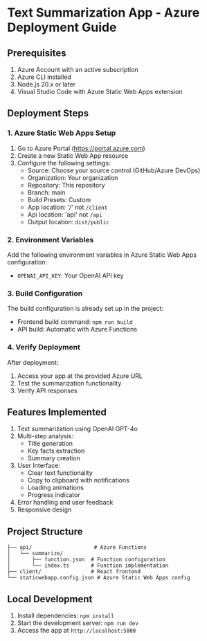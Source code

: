 # Text Summarization App - Azure Deployment Guide

## Prerequisites
1. Azure Account with an active subscription
2. Azure CLI installed
3. Node.js 20.x or later
4. Visual Studio Code with Azure Static Web Apps extension

## Deployment Steps

### 1. Azure Static Web Apps Setup
1. Go to Azure Portal (https://portal.azure.com)
2. Create a new Static Web App resource
3. Configure the following settings:
   - Source: Choose your source control (GitHub/Azure DevOps)
   - Organization: Your organization
   - Repository: This repository
   - Branch: main
   - Build Presets: Custom
   - App location: '/' not   `/client`
   - Api location:  'api' not  `/api`
   - Output location: `dist/public`

### 2. Environment Variables
Add the following environment variables in Azure Static Web Apps configuration:
- `OPENAI_API_KEY`: Your OpenAI API key

### 3. Build Configuration
The build configuration is already set up in the project:
- Frontend build command: `npm run build`
- API build: Automatic with Azure Functions

### 4. Verify Deployment
After deployment:
1. Access your app at the provided Azure URL
2. Test the summarization functionality
3. Verify API responses

## Features Implemented
1. Text summarization using OpenAI GPT-4o
2. Multi-step analysis:
   - Title generation
   - Key facts extraction
   - Summary creation
3. User Interface:
   - Clear text functionality
   - Copy to clipboard with notifications
   - Loading animations
   - Progress indicator
4. Error handling and user feedback
5. Responsive design

## Project Structure
```
├── api/                    # Azure Functions
│   └── summarize/         
│       ├── function.json  # Function configuration
│       └── index.ts       # Function implementation
├── client/                # React frontend
└── staticwebapp.config.json # Azure Static Web Apps config
```

## Local Development
1. Install dependencies: `npm install`
2. Start the development server: `npm run dev`
3. Access the app at `http://localhost:5000`